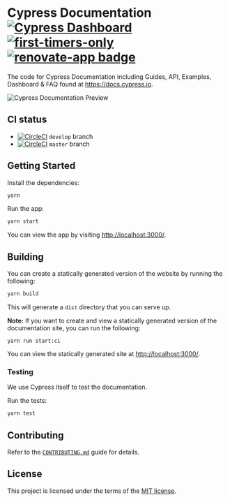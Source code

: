 # Cypress Documentation [![Cypress Dashboard](https://img.shields.io/badge/cypress-dashboard-brightgreen.svg)](https://dashboard.cypress.io/#/projects/ma3dkn/runs) [![first-timers-only](http://img.shields.io/badge/first--timers--only-friendly-blue.svg)](https://github.com/cypress-io/cypress-documentation/labels/first-timers-only) [![renovate-app badge][renovate-badge]][renovate-app]

The code for Cypress Documentation including Guides, API, Examples, Dashboard & FAQ found at https://docs.cypress.io.

![Cypress Documentation Preview](https://user-images.githubusercontent.com/5605406/69174503-f6012680-0acf-11ea-933e-6fc2d3a5841c.png)

## CI status

- [![CircleCI](https://circleci.com/gh/cypress-io/cypress-documentation/tree/develop.svg?style=svg)](https://circleci.com/gh/cypress-io/cypress-documentation/tree/develop) `develop` branch
- [![CircleCI](https://circleci.com/gh/cypress-io/cypress-documentation/tree/master.svg?style=svg)](https://circleci.com/gh/cypress-io/cypress-documentation/tree/master) `master` branch

## Getting Started

Install the dependencies:

```sh
yarn
```

Run the app:

```sh
yarn start
```

You can view the app by visiting [http://localhost:3000/](http://localhost:3000/).

## Building

You can create a statically generated version of the website by running the following:

```sh
yarn build
```

This will generate a `dist` directory that you can serve up.

**Note:** If you want to create and view a statically generated version of the documentation site, you can run the following:

```
yarn run start:ci
```

You can view the statically generated site at [http://localhost:3000/](http://localhost:3000).

### Testing

We use Cypress itself to test the documentation.

Run the tests:

```sh
yarn test
```

## Contributing

Refer to the [`CONTRIBUTING.md`](/CONTRIBUTING.md) guide for details.

## License

This project is licensed under the terms of the [MIT license](/LICENSE.md).

[renovate-badge]: https://img.shields.io/badge/renovate-app-blue.svg
[renovate-app]: https://renovateapp.com/